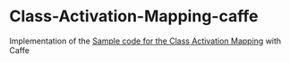 # Class-Activation-Mapping-caffe
Implementation of the [Sample code for the Class Activation Mapping](https://github.com/metalbubble/CAM) with Caffe
